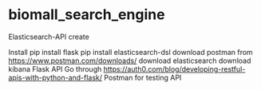 # biomall_search_engine

Elasticsearch-API create

Install pip install flask pip install elasticsearch-dsl download postman from https://www.postman.com/downloads/ download elasticsearch download kibana
Flask API Go through https://auth0.com/blog/developing-restful-apis-with-python-and-flask/
Postman for testing API
